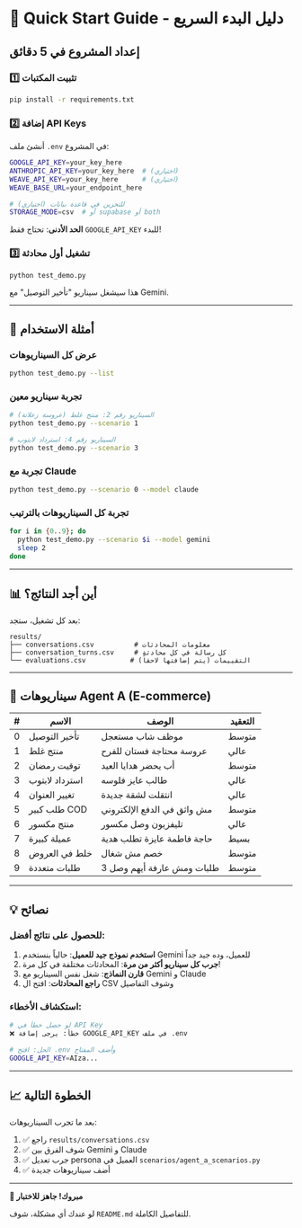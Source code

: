 # 🚀 Quick Start Guide - دليل البدء السريع

## إعداد المشروع في 5 دقائق

### 1️⃣ تثبيت المكتبات

```bash
pip install -r requirements.txt
```

### 2️⃣ إضافة API Keys

أنشئ ملف `.env` في المشروع:

```bash
GOOGLE_API_KEY=your_key_here
ANTHROPIC_API_KEY=your_key_here  # (اختياري)
WEAVE_API_KEY=your_key_here      # (اختياري)
WEAVE_BASE_URL=your_endpoint_here

# للتخزين في قاعدة بيانات (اختياري)
STORAGE_MODE=csv  # أو supabase أو both
```

**الحد الأدنى**: تحتاج فقط `GOOGLE_API_KEY` للبدء!

### 3️⃣ تشغيل أول محادثة

```bash
python test_demo.py
```

هذا سيشغل سيناريو "تأخير التوصيل" مع Gemini.

---

## 📝 أمثلة الاستخدام

### عرض كل السيناريوهات

```bash
python test_demo.py --list
```

### تجربة سيناريو معين

```bash
# السيناريو رقم 2: منتج غلط (عروسة زعلانة)
python test_demo.py --scenario 1

# السيناريو رقم 4: استرداد لابتوب
python test_demo.py --scenario 3
```

### تجربة مع Claude

```bash
python test_demo.py --scenario 0 --model claude
```

### تجربة كل السيناريوهات بالترتيب

```bash
for i in {0..9}; do
  python test_demo.py --scenario $i --model gemini
  sleep 2
done
```

---

## 📊 أين أجد النتائج؟

بعد كل تشغيل، ستجد:

```
results/
├── conversations.csv          # معلومات المحادثات
├── conversation_turns.csv     # كل رسالة في كل محادثة
└── evaluations.csv           # التقييمات (يتم إضافتها لاحقاً)
```

---

## 🎯 سيناريوهات Agent A (E-commerce)

| # | الاسم | الوصف | التعقيد |
|---|-------|-------|---------|
| 0 | تأخير التوصيل | موظف شاب مستعجل | متوسط |
| 1 | منتج غلط | عروسة محتاجة فستان للفرح | عالي |
| 2 | توقيت رمضان | أب يحضر هدايا العيد | متوسط |
| 3 | استرداد لابتوب | طالب عايز فلوسه | عالي |
| 4 | تغيير العنوان | انتقلت لشقة جديدة | عالي |
| 5 | طلب كبير COD | مش واثق في الدفع الإلكتروني | متوسط |
| 6 | منتج مكسور | تليفزيون وصل مكسور | عالي |
| 7 | عميلة كبيرة | حاجة فاطمة عايزة تطلب هدية | بسيط |
| 8 | خلط في العروض | خصم مش شغال | متوسط |
| 9 | طلبات متعددة | 3 طلبات ومش عارفة أيهم وصل | متوسط |

---

## 💡 نصائح

### للحصول على نتائج أفضل:

1. **استخدم نموذج جيد للعميل**: حالياً بنستخدم Gemini للعميل، وده جيد جداً
2. **جرب كل سيناريو أكثر من مرة**: المحادثات مختلفة في كل مرة!
3. **قارن النماذج**: شغل نفس السيناريو مع Gemini و Claude
4. **راجع المحادثات**: افتح ال CSV وشوف التفاصيل

### استكشاف الأخطاء:

```bash
# لو حصل خطأ في API Key
❌ خطأ: يرجى إضافة GOOGLE_API_KEY في ملف .env

# الحل: افتح .env وأضف المفتاح
GOOGLE_API_KEY=AIza...
```

---

## 📈 الخطوة التالية

بعد ما تجرب السيناريوهات:

1. ✅ راجع `results/conversations.csv`
2. ✅ شوف الفرق بين Gemini و Claude
3. ✅ جرب تعديل persona العميل في `scenarios/agent_a_scenarios.py`
4. ✅ أضف سيناريوهات جديدة

---

**🎉 مبروك! جاهز للاختبار**

لو عندك أي مشكلة، شوف `README.md` للتفاصيل الكاملة.

